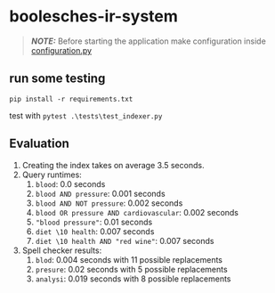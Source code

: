 # boolesches-ir-system

> **_NOTE:_** Before starting the application make configuration inside [configuration.py](configuration.py)

## run some testing 

`pip install -r requirements.txt`

test with  `pytest .\tests\test_indexer.py`

## Evaluation 

1. Creating the index takes on average 3.5 seconds.
2. Query runtimes:
   1. `blood`: 0.0 seconds
   2. `blood AND pressure`: 0.001 seconds
   3. `blood AND NOT pressure`: 0.002 seconds
   4. `blood OR pressure AND cardiovascular`: 0.002 seconds
   5. `"blood pressure"`: 0.01 seconds
   6. `diet \10 health`: 0.007 seconds
   7. `diet \10 health AND "red wine"`: 0.007 seconds
3. Spell checker results:
   1. `blod`: 0.004 seconds with 11 possible replacements 
   2. `presure`: 0.02 seconds with 5 possible replacements
   3. `analysi`: 0.019 seconds with 8 possible replacements